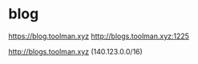 # blog

https://blog.toolman.xyz
http://blogs.toolman.xyz:1225

http://blogs.toolman.xyz (140.123.0.0/16)